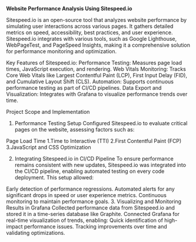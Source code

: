 **Website Performance Analysis Using Sitespeed.io**

Sitespeed.io is an open-source tool that analyzes website performance by simulating user interactions across various pages. It gathers detailed metrics on speed, accessibility, best practices, and user experience. Sitespeed.io integrates with various tools, such as Google Lighthouse, WebPageTest, and PageSpeed Insights, making it a comprehensive solution for performance monitoring and optimization.

Key Features of Sitespeed.io:
Performance Testing: Measures page load times, JavaScript execution, and rendering.
Web Vitals Monitoring: Tracks Core Web Vitals like Largest Contentful Paint (LCP), First Input Delay (FID), and Cumulative Layout Shift (CLS).
Automation: Supports continuous performance testing as part of CI/CD pipelines.
Data Export and Visualization: Integrates with Grafana to visualize performance trends over time.


Project Scope and Implementation
1. Performance Testing Setup
Configured Sitespeed.io to evaluate critical pages on the website, assessing factors such as:

Page Load Time
1.Time to Interactive (TTI)
2.First Contentful Paint (FCP)
3.JavaScript and CSS Optimization

2. Integrating Sitespeed.io in CI/CD Pipeline
To ensure performance remains consistent with new updates, Sitespeed.io was integrated into the CI/CD pipeline, enabling automated testing on every code deployment. This setup allowed:

Early detection of performance regressions.
Automated alerts for any significant drops in speed or user experience metrics.
Continuous monitoring to maintain performance goals.
3. Visualizing and Monitoring Results in Grafana
Collected performance data from Sitespeed.io and stored it in a time-series database like Graphite.
Connected Grafana for real-time visualization of trends, enabling:
Quick identification of high-impact performance issues.
Tracking improvements over time and validating optimizations.
